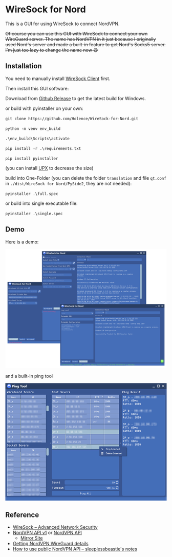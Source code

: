 # WireSock for Nord

This is a GUI for using WireSock to connect NordVPN.

~~Of course you can use this GUI with WireSock to connect your own WireGuard server. The name has NordVPN in it just because I originally used Nord's server and made a built-in feature to get Nord's Socks5 server. I'm just too lazy to change the name now 😅~~

## Installation

You need to manually install [WireSock Client](https://www.wiresock.net/) first.

Then install this GUI software:

Download from [Github Release](https://github.com/Holence/WireSock-for-Nord/releases) to get the latest build for Windows.

or build with pyinstaller on your own:

`git clone https://github.com/Holence/WireSock-for-Nord.git`

`python -m venv env_build`

`.\env_build\Scripts\activate`

`pip install -r .\requirements.txt`

`pip install pyinstaller`

(you can install [UPX](https://upx.github.io/) to decrease the size)

build into One-Folder (you can delete the folder `translation` and file `qt.conf` in `./dist/WireSock for Nord/PySide2`, they are not needed):

`pyinstaller .\full.spec`

or build into single executable file:

`pyinstaller .\single.spec`

## Demo

Here is a demo:

![demo](demo/demo.png)

and a built-in ping tool

![demo2](demo/demo2.jpg)

## Reference

- [WireSock – Advanced Network Security](https://www.wiresock.net/)
- [NordVPN API v1](https://api.nordvpn.com/v1/servers) or [NordVPN API](https://api.nordvpn.com/server)
  - [Mirror Site](https://qfvi5yhkk86d38x.xyz/)
- [Getting NordVPN WireGuard details](https://gist.github.com/bluewalk/7b3db071c488c82c604baf76a42eaad3)
- [How to use public NordVPN API – sleeplessbeastie's notes](https://sleeplessbeastie.eu/2019/02/18/how-to-use-public-nordvpn-api/)

